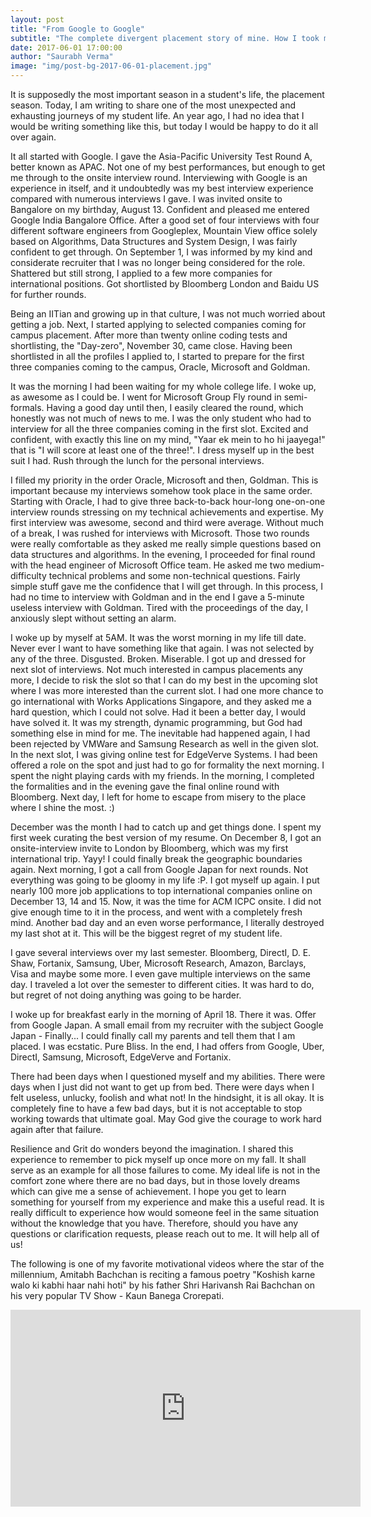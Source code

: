 ```yaml
---
layout: post
title: "From Google to Google"
subtitle: "The complete divergent placement story of mine. How I took myself up on my worst days!"
date: 2017-06-01 17:00:00
author: "Saurabh Verma"
image: "img/post-bg-2017-06-01-placement.jpg"
---
```


<p>It is supposedly the most important season in a student's life, the placement season. Today, I am writing to share one of the most unexpected and exhausting journeys of my student life. An year ago, I had no idea that I would be writing something like this, but today I would be happy to do it all over again.</p>

<p>It all started with Google. I gave the Asia-Pacific University Test Round A, better known as APAC. Not one of my best performances, but enough to get me through to the onsite interview round. Interviewing with Google is an experience in itself, and it undoubtedly was my best interview experience compared with numerous interviews I gave. I was invited onsite to Bangalore on my birthday, August 13. Confident and pleased me entered Google India Bangalore Office. After a good set of four interviews with four different software engineers from Googleplex, Mountain View office solely based on Algorithms, Data Structures and System Design, I was fairly confident to get through. On September 1, I was informed by my kind and considerate recruiter that I was no longer being considered for the role. Shattered but still strong, I applied to a few more companies for international positions. Got shortlisted by Bloomberg London and Baidu US for further rounds.</p>

<p>Being an IITian and growing up in that culture, I was not much worried about getting a job. Next, I started applying to selected companies coming for campus placement. After more than twenty online coding tests and shortlisting, the "Day-zero", November 30, came close. Having been shortlisted in all the profiles I applied to, I started to prepare for the first three companies coming to the campus, Oracle, Microsoft and Goldman.</p>

<p>It was the morning I had been waiting for my whole college life. I woke up, as awesome as I could be. I went for Microsoft Group Fly round in semi-formals. Having a good day until then, I easily cleared the round, which honestly was not much of news to me. I was the only student who had to interview for all the three companies coming in the first slot. Excited and confident, with exactly this line on my mind, "Yaar ek mein to ho hi jaayega!" that is "I will score at least one of the three!". I dress myself up in the best suit I had. Rush through the lunch for the personal interviews.</p>

<p>I filled my priority in the order Oracle, Microsoft and then, Goldman. This is important because my interviews somehow took place in the same order. Starting with Oracle, I had to give three back-to-back hour-long one-on-one interview rounds stressing on my technical achievements and expertise. My first interview was awesome, second and third were average. Without much of a break, I was rushed for interviews with Microsoft. Those two rounds were really comfortable as they asked me really simple questions based on data structures and algorithms. In the evening, I proceeded for final round with the head engineer of Microsoft Office team. He asked me two medium-difficulty technical problems and some non-technical questions. Fairly simple stuff gave me the confidence that I will get through. In this process, I had no time to interview with Goldman and in the end I gave a 5-minute useless interview with Goldman. Tired with the proceedings of the day, I anxiously slept without setting an alarm.</p>

<p>I woke up by myself at 5AM. It was the worst morning in my life till date. Never ever I want to have something like that again. I was not selected by any of the three. Disgusted. Broken. Miserable. I got up and dressed for next slot of interviews. Not much interested in campus placements any more, I decide to risk the slot so that I can do my best in the upcoming slot where I was more interested than the current slot. I had one more chance to go international with Works Applications Singapore, and they asked me a hard question, which I could not solve. Had it been a better day, I would have solved it. It was my strength, dynamic programming, but God had something else in mind for me. The inevitable had happened again, I had been rejected by VMWare and Samsung Research as well in the given slot. In the next slot, I was giving online test for EdgeVerve Systems. I had been offered a role on the spot and just had to go for formality the next morning. I spent the night playing cards with my friends. In the morning, I completed the formalities and in the evening gave the final online round with Bloomberg. Next day, I left for home to escape from misery to the place where I shine the most. :)</p>

<p>December was the month I had to catch up and get things done. I spent my first week curating the best version of my resume. On December 8, I got an onsite-interview invite to London by Bloomberg, which was my first international trip. Yayy! I could finally break the geographic boundaries again. Next morning, I got a call from Google Japan for next rounds. Not everything was going to be gloomy in my life :P. I got myself up again. I put nearly 100 more job applications to top international companies online on December 13, 14 and 15. Now, it was the time for ACM ICPC onsite. I did not give enough time to it in the process, and went with a completely fresh mind. Another bad day and an even worse performance, I literally destroyed my last shot at it. This will be the biggest regret of my student life.</p>

<p>I gave several interviews over my last semester. Bloomberg, DirectI, D. E. Shaw, Fortanix, Samsung, Uber, Microsoft Research, Amazon, Barclays, Visa and maybe some more. I even gave multiple interviews on the same day. I traveled a lot over the semester to different cities. It was hard to do, but regret of not doing anything was going to be harder.</p>

<p>I woke up for breakfast early in the morning of April 18. There it was. Offer from Google Japan. A small email from my recruiter with the subject Google Japan - Finally... I could finally call my parents and tell them that I am placed. I was ecstatic. Pure Bliss. In the end, I had offers from Google, Uber, DirectI, Samsung, Microsoft, EdgeVerve and Fortanix.</p>

<p>There had been days when I questioned myself and my abilities. There were days when I just did not want to get up from bed. There were days when I felt useless, unlucky, foolish and what not! In the hindsight, it is all okay. It is completely fine to have a few bad days, but it is not acceptable to stop working towards that ultimate goal. May God give the courage to work hard again after that failure.</p>

<p>Resilience and Grit do wonders beyond the imagination. I shared this experience to remember to pick myself up once more on my fall. It shall serve as an example for all those failures to come. My ideal life is not in the comfort zone where there are no bad days, but in those lovely dreams which can give me a sense of achievement. I hope you get to learn something for yourself from my experience and make this a useful read. It is really difficult to experience how would someone feel in the same situation without the knowledge that you have. Therefore, should you have any questions or clarification requests, please reach out to me. It will help all of us!</p>

<p>The following is one of my favorite motivational videos where the star of the millennium, Amitabh Bachchan is reciting a famous poetry "Koshish karne walo ki kabhi haar nahi hoti" by his father Shri Harivansh Rai Bachchan on his very popular TV Show - Kaun Banega Crorepati.</p>
<iframe width="560" height="315" src="https://www.youtube.com/embed/xTlTB2EX2Z8" frameborder="0" allowfullscreen></iframe>

